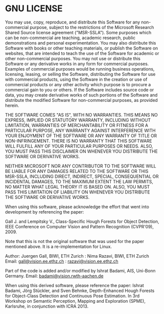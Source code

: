 GNU LICENSE
=============================
You may use, copy, reproduce, and distribute this Software for any 
non-commercial purpose, subject to the restrictions of the 
Microsoft Research Shared Source license agreement ("MSR-SSLA"). 
Some purposes which can be non-commercial are teaching, academic 
research, public demonstrations and personal experimentation. You 
may also distribute this Software with books or other teaching 
materials, or publish the Software on websites, that are intended 
to teach the use of the Software for academic or other 
non-commercial purposes.
You may not use or distribute this Software or any derivative works 
in any form for commercial purposes. Examples of commercial 
purposes would be running business operations, licensing, leasing, 
or selling the Software, distributing the Software for use with 
commercial products, using the Software in the creation or use of 
commercial products or any other activity which purpose is to 
procure a commercial gain to you or others.
If the Software includes source code or data, you may create 
derivative works of such portions of the Software and distribute 
the modified Software for non-commercial purposes, as provided 
herein.

THE SOFTWARE COMES "AS IS", WITH NO WARRANTIES. THIS MEANS NO 
EXPRESS, IMPLIED OR STATUTORY WARRANTY, INCLUDING WITHOUT 
LIMITATION, WARRANTIES OF MERCHANTABILITY OR FITNESS FOR A 
PARTICULAR PURPOSE, ANY WARRANTY AGAINST INTERFERENCE WITH YOUR 
ENJOYMENT OF THE SOFTWARE OR ANY WARRANTY OF TITLE OR 
NON-INFRINGEMENT. THERE IS NO WARRANTY THAT THIS SOFTWARE WILL 
FULFILL ANY OF YOUR PARTICULAR PURPOSES OR NEEDS. ALSO, YOU MUST 
PASS THIS DISCLAIMER ON WHENEVER YOU DISTRIBUTE THE SOFTWARE OR 
DERIVATIVE WORKS.

NEITHER MICROSOFT NOR ANY CONTRIBUTOR TO THE SOFTWARE WILL BE 
LIABLE FOR ANY DAMAGES RELATED TO THE SOFTWARE OR THIS MSR-SSLA, 
INCLUDING DIRECT, INDIRECT, SPECIAL, CONSEQUENTIAL OR INCIDENTAL 
DAMAGES, TO THE MAXIMUM EXTENT THE LAW PERMITS, NO MATTER WHAT 
LEGAL THEORY IT IS BASED ON. ALSO, YOU MUST PASS THIS LIMITATION OF 
LIABILITY ON WHENEVER YOU DISTRIBUTE THE SOFTWARE OR DERIVATIVE 
WORKS.

When using this software, please acknowledge the effort that 
went into development by referencing the paper:

Gall J. and Lempitsky V., Class-Specific Hough Forests for 
Object Detection, IEEE Conference on Computer Vision and Pattern 
Recognition (CVPR'09), 2009.

Note that this is not the original software that was used for 
the paper mentioned above. It is a re-implementation for Linux. 

Author: Juergen Gall, BIWI, ETH Zurich
      : Nima Razavi, BIWI, ETH Zurich
Email: gall@vision.ee.ethz.ch
     : razavi@vision.ee.ethz.ch

Part of the code is added and/or modified by 
Ishrat Badami, AIS, Uni-Bonn Germany.
Email: badami@vision.rwth-aachen.de


When using this derived software, please reference the paper:
Ishrat Badami, Jörg Stückler, and Sven Behnke, Depth-Enhanced Hough Forests for Object-Class Detection and Continuous Pose Estimation.
In 3rd Workshop on Semantic Perception, Mapping and Exploration (SPME), Karlsruhe, in conjunction with ICRA 2013.
     